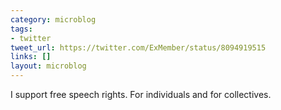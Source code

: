 ```yaml
---
category: microblog
tags:
- twitter
tweet_url: https://twitter.com/ExMember/status/8094919515
links: []
layout: microblog
---
```

I support free speech rights. For individuals and for collectives.
